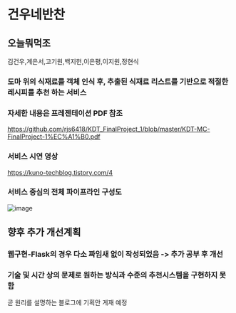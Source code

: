 # 건우네반찬
## 오늘뭐먹조
김건우,계은서,고기원,백지헌,이은평,이지원,정현식

### 도마 위의 식재료를 객체 인식 후, 추출된 식재료 리스트를 기반으로 적절한 레시피를 추천 하는 서비스




### 자세한 내용은 프레젠테이션 PDF 참조
https://github.com/rjs6418/KDT_FinalProject_1/blob/master/KDT-MC-FinalProject-1%EC%A1%B0.pdf
### 서비스 시연 영상
https://kuno-techblog.tistory.com/4
### 서비스 중심의 전체 파이프라인 구성도
![image](https://user-images.githubusercontent.com/101792115/189577798-e11153b7-adaf-4ff5-be22-dc862cc7b827.png)



## 향후 추가 개선계획

### 웹구현-Flask의 경우 다소 짜임새 없이 작성되었음 -> 추가 공부 후 개선 

### 기술 및 시간 상의 문제로 원하는 방식과 수준의 추천시스템을 구현하지 못함
곧 원리를 설명하는 블로그에 기획안 게재 예정
